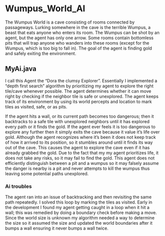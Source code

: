 # Wumpus_World_AI
The Wumpus World is a cave consisting of rooms connected by passageways.
   Lurking somewhere in the cave is the terrible Wumpus, a beast that eats
   anyone who enters its room. The Wumpus can be shot by an agent, but the
   agent has only one arrow. Some rooms contain bottomless pits that will
   trap anyone who wanders into these rooms (except for the Wumpus, which
   is too big to fall in). The goal of the agent is finding gold and safely exiting the environment.
   



## MyAi.java

I call this Agent the “Dora the clumsy Explorer”. Essentially I implemented a “depth first search” algorithm by prioritizing my agent to explore the right tile/cave whenever possible. The agent determines whether it can move right by checking if the neighbor tile is safe or unexplored. The agent keeps track of its environment by using its world percepts and location to mark tiles as visited, safe, or as pits. 

If the agent hits a wall, or its current path becomes too dangerous; then it backtracks to a safe tile with unexplored neighbors until it has explored every path or it finds the gold. If the agent ever feels it is too dangerous to explore any further then it simply exits the cave because it value it’s life over gold. Although the agent recognizes where it’s been it does not keep track of how it arrived to its position, so it stumbles around until it finds its way out of the cave. This causes the agent to explore the cave even if it has already grabbed the gold. Due to the fact that my my agent prioritizes life, it does not take any risks, so it may fail to find the gold. This agent does not efficiently distinguish between a pit and a wumpus so it may falsely assume the danger is nearby is a pit and never attempts to kill the wumpus thus leaving some potential paths unexplored.

### Ai troubles 
The agent ran into an issue of backtracking and then revisiting the same path repeatedly. I solved this loop by marking the tiles as visited. Early in the development I found my agent getting caught in a loop when it hit a wall; this was remedied by doing a boundary check before making a move. Since the world size is unknown my algorithm needed a way to determine the size so it assumed the size and updated the world boundaries after it bumps a wall ensuring it never bumps a wall twice.
